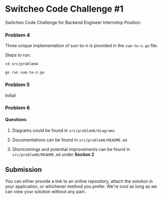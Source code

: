# Switcheo Code Challenge #1 #

Switcheo Code Challenge for Backend Engineer Internship Position

### Problem 4
Three unique implementation of sun-to-n is provided in the ```sum-to-n.go``` file.

Steps to run:
```shell
cd src/problem4

go run sum-to-n.go
```

### Problem 5
Initial

### Problem 6

#### Questions
1. Diagrams could be found in ```src/problem6/diagrams```

2. Documentations can be found in ```src/problem6/README.md```

3. Shortcomings and potential improvements can be found in ```src/problem6/README.md``` under **Section 2**



## Submission ##
You can either provide a link to an online repository, attach the solution in your application, or whichever method you prefer.
We're cool as long as we can view your solution without any pain.
